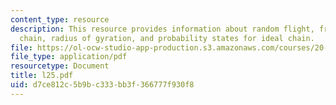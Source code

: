 ```yaml
---
content_type: resource
description: This resource provides information about random flight, freely jointed
  chain, radius of gyration, and probability states for ideal chain.
file: https://ol-ocw-studio-app-production.s3.amazonaws.com/courses/20-110j-thermodynamics-of-biomolecular-systems-fall-2005/d7ce812c5b9bc333bb3f366777f930f8_l25.pdf
file_type: application/pdf
resourcetype: Document
title: l25.pdf
uid: d7ce812c-5b9b-c333-bb3f-366777f930f8
---
```

